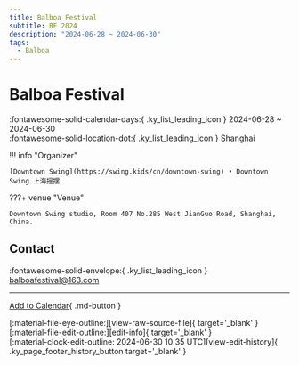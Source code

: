 ```yaml
---
title: Balboa Festival
subtitle: BF 2024
description: "2024-06-28 ~ 2024-06-30"
tags:
  - Balboa
---
```


# Balboa Festival 

:fontawesome-solid-calendar-days:{ .ky_list_leading_icon } 2024-06-28 ~ 2024-06-30  
:fontawesome-solid-location-dot:{ .ky_list_leading_icon } Shanghai  

!!! info "Organizer"

    [Downtown Swing](https://swing.kids/cn/downtown-swing) • Downtown Swing 上海摇摆  

???+ venue "Venue"

    Downtown Swing studio, Room 407 No.285 West JianGuo Road, Shanghai, China.  

## Contact

:fontawesome-solid-envelope:{ .ky_list_leading_icon } <balboafestival@163.com>  

---

[Add to Calendar](https://swing.news/ics/en/2024/cn/balboa-festival-2024.ics){ .md-button }

<div class="ky_page_footer" markdown>
<div class="ky_page_footer_trailing" markdown="span">
[:material-file-eye-outline:][view-raw-source-file]{ target='_blank' }
[:material-file-edit-outline:][edit-info]{ target='_blank' }
</div>
<div class="ky_page_footer_leading" markdown="span">
[:material-clock-edit-outline: 2024-06-30 10:35 UTC][view-edit-history]{ .ky_page_footer_history_button target='_blank' }
</div>
</div>

[view-raw-source-file]: https://github.com/swingdance/events/blob/main/2024/cn/balboa-festival-2024.json "View Raw Source File"
[edit-info]: https://github.com/swingdance/events/issues/new?assignees=&labels=update+event&projects=&template=03-update_entity.yml&title=%5B2024%2Fcn%5D%20Balboa%20Festival&region=cn&year=2024&id=balboa-festival-2024&name=Balboa%20Festival&org_id=downtown-swing "Edit Info"

[view-edit-history]: https://github.com/swingdance/events/commits/main/2024/cn/balboa-festival-2024.json "View Edit History"
